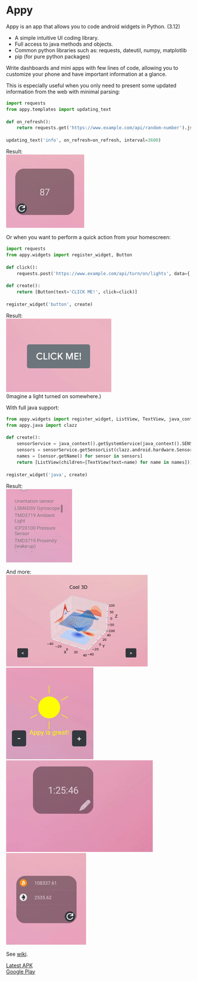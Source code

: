 # Appy  
Appy is an app that allows you to code android widgets in Python. (3.12)  

- A simple intuitive UI coding library.  
- Full access to java methods and objects.  
- Common python libraries such as: requests, dateutil, numpy, matplotlib  
- pip (for pure python packages)  

Write dashboards and mini apps with few lines of code, allowing you to customize your phone and have important information at a glance.  

This is especially useful when you only need to present some updated information from the web with minimal parsing:  
```py  
import requests  
from appy.templates import updating_text  

def on_refresh():  
    return requests.get('https://www.example.com/api/random-number').json()['number']  

updating_text('info', on_refresh=on_refresh, interval=3600)  
```  

Result:  
![information widget preview](readme-res/random.gif)  

Or when you want to perform a quick action from your homescreen:  
```py  
import requests  
from appy.widgets import register_widget, Button  

def click():  
    requests.post('https://www.example.com/api/turn/on/lights', data={'color': 'red'})  
    
def create():  
    return [Button(text='CLICK ME!', click=click)]  

register_widget('button', create)  
```  

Result:  
![button widget preview](readme-res/btn.gif)  
(Imagine a light turned on somewhere.)  

With full java support:  
```py  
from appy.widgets import register_widget, ListView, TextView, java_context  
from appy.java import clazz  

def create():  
    sensorService = java_context().getSystemService(java_context().SENSOR_SERVICE)  
    sensors = sensorService.getSensorList(clazz.android.hardware.Sensor().TYPE_ALL).toArray()  
    names = [sensor.getName() for sensor in sensors]  
    return [ListView(children=[TextView(text=name) for name in names])]  

register_widget('java', create)  
```  

Result:  
![java widget preview](readme-res/sensors.gif)  


And more:  
![plot widget preview](readme-res/plot.gif) ![pil widget preview](readme-res/pil.gif)
![countdown widget preview](readme-res/count.gif) ![crypto widget preview](readme-res/crypto.gif)  


See [wiki](https://github.com/talshahaf/appy/wiki).  

[Latest APK](https://github.com/talshahaf/appy/releases)  
[Google Play](https://play.google.com/store/apps/details?id=com.appy.widget)  
